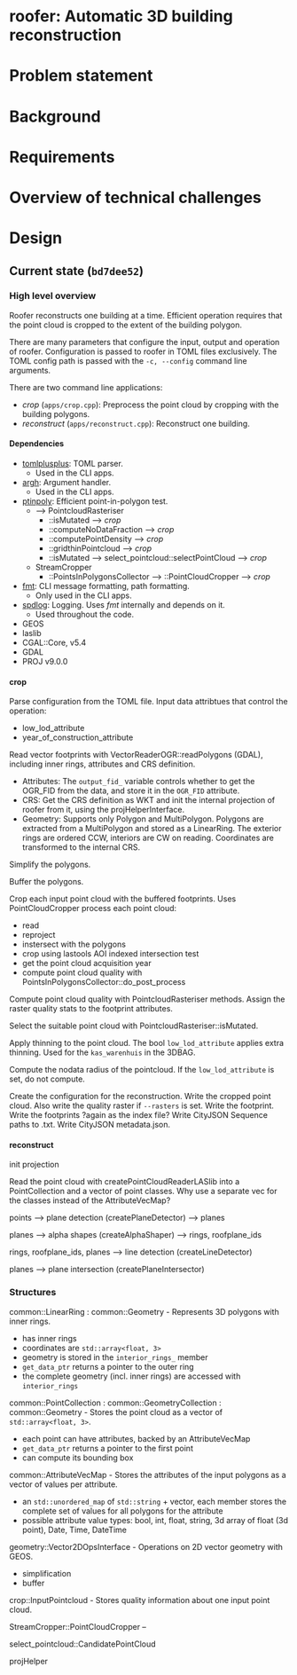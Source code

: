 # roofer: Automatic 3D building reconstruction

# Problem statement

# Background

# Requirements

# Overview of technical challenges

# Design

## Current state (`bd7dee52`)

### High level overview

Roofer reconstructs one building at a time.
Efficient operation requires that the point cloud is cropped to the extent of the building polygon.

There are many parameters that configure the input, output and operation of roofer.
Configuration is passed to roofer in TOML files exclusively. 
The TOML config path is passed with the `-c, --config` command line arguments.

There are two command line applications:

- *crop* (`apps/crop.cpp`): Preprocess the point cloud by cropping with the building polygons.
- *reconstruct* (`apps/reconstruct.cpp`): Reconstruct one building.

#### Dependencies

- [tomlplusplus](https://github.com/marzer/tomlplusplus): TOML parser.
  - Used in the CLI apps.
- [argh](https://github.com/adishavit/argh): Argument handler.
  - Used in the CLI apps.
- [ptinpoly](https://erich.realtimerendering.com/ptinpoly/): Efficient point-in-polygon test.
  - --> PointcloudRasteriser
    - ::isMutated --> *crop*
    - ::computeNoDataFraction --> *crop*
    - ::computePointDensity --> *crop*
    - ::gridthinPointcloud --> *crop*
    - ::isMutated --> select_pointcloud::selectPointCloud --> *crop*
  - StreamCropper
    - ::PointsInPolygonsCollector --> ::PointCloudCropper --> *crop*
- [fmt](https://fmt.dev/latest/index.html): CLI message formatting, path formatting.
  - Only used in the CLI apps.
- [spdlog](https://github.com/gabime/spdlog): Logging. Uses *fmt* internally and depends on it.
  - Used throughout the code.
- GEOS
- laslib
- CGAL::Core, v5.4
- GDAL
- PROJ v9.0.0

#### crop

Parse configuration from the TOML file.
Input data attribtues that control the operation:

- low_lod_attribute
- year_of_construction_attribute

Read vector footprints with VectorReaderOGR::readPolygons (GDAL), including inner rings, attributes and CRS definition. 

  - Attributes: The `output_fid_` variable controls whether to get the OGR_FID from the data, and store it in the `OGR_FID` attribute.
  - CRS: Get the CRS definition as WKT and init the internal projection of roofer from it, using the projHelperInterface.
  - Geometry: Supports only Polygon and MultiPolygon. Polygons are extracted from a MultiPolygon and stored as a LinearRing. The exterior rings are ordered CCW, interiors are CW on reading. Coordinates are transformed to the internal CRS.

Simplify the polygons.

Buffer the polygons.

Crop each input point cloud with the buffered footprints.
Uses PointCloudCropper process each point cloud:
  - read
  - reproject
  - instersect with the polygons
  - crop using lastools AOI indexed intersection test
  - get the point cloud acquisition year
  - compute point cloud quality with PointsInPolygonsCollector::do_post_process

Compute point cloud quality with PointcloudRasteriser methods.
Assign the raster quality stats to the footprint attributes.

Select the suitable point cloud with PointcloudRasteriser::isMutated.

Apply thinning to the point cloud. The bool `low_lod_attribute` applies extra thinning. Used for the `kas_warenhuis` in the 3DBAG.

Compute the nodata radius of the pointcloud. If the  `low_lod_attribute` is set, do not compute.

Create the configuration for the reconstruction.
Write the cropped point cloud. Also write the quality raster if `--rasters` is set.
Write the footprint.
Write the footprints ?again as the index file?
Write CityJSON Sequence paths to .txt.
Write CityJSON metadata.json.

#### reconstruct

init projection

Read the point cloud with createPointCloudReaderLASlib into a PointCollection and a vector of point classes.
Why use a separate vec for the classes instead of the AttributeVecMap?

points --> plane detection (createPlaneDetector) --> planes

planes --> alpha shapes (createAlphaShaper) --> rings, roofplane_ids

rings, roofplane_ids, planes --> line detection (createLineDetector)

planes --> plane intersection (createPlaneIntersector)



### Structures

common::LinearRing : common::Geometry - Represents 3D polygons with inner rings.
  - has inner rings
  - coordinates are `std::array<float, 3>`
  - geometry is stored in the `interior_rings_` member
  - `get_data_ptr` returns a pointer to the outer ring
  - the complete geometry (incl. inner rings) are accessed with `interior_rings`

common::PointCollection : common::GeometryCollection : common::Geometry - Stores the point cloud as a vector of `std::array<float, 3>`.
  - each point can have attributes, backed by an AttributeVecMap
  - `get_data_ptr` returns a pointer to the first point
  - can compute its bounding box

common::AttributeVecMap - Stores the attributes of the input polygons as a vector of values per attribute.
  - an `std::unordered_map` of `std::string` + vector, each member stores the complete set of values for all polygons for the attribute
  - possible attribute value types: bool, int, float, string, 3d array of float (3d point), Date, Time, DateTime

geometry::Vector2DOpsInterface - Operations on 2D vector geometry with GEOS.
  - simplification
  - buffer

crop::InputPointcloud - Stores quality information about one input point cloud.

StreamCropper::PointCloudCropper –

select_pointcloud::CandidatePointCloud

projHelper